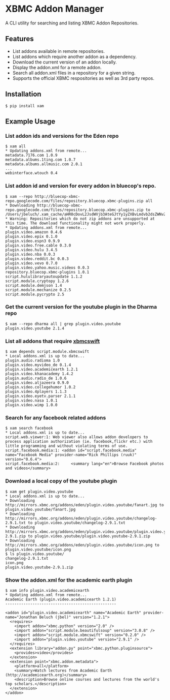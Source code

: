 XBMC Addon Manager
==================

A CLI utility for searching and listing XBMC Addon Repositories.

Features
--------
* List addons available in remote repositories.
* List addons which require another addon as a dependency.
* Download the current version of an addon locally.
* Display the addon.xml for a remote addon.
* Search all addon.xml files in a repository for a given string.
* Supports the official XBMC respositories as well as 3rd party repos.


Installation
------------

    $ pip install xam


Example Usage
-------------

### List addon ids and versions for the Eden repo

    $ xam all
    * Updating addons.xml from remote...
    metadata.7176.com 1.0.9
    metadata.albums.1ting.com 1.0.7
    metadata.albums.allmusic.com 2.0.1
    ...
    webinterface.wtouch 0.4


### List addon id and version for every addon in bluecop's repo.

    $ xam --repo http://bluecop-xbmc-repo.googlecode.com/files/repository.bluecop.xbmc-plugins.zip all
    * Downloading http://bluecop-xbmc-repo.googlecode.com/files/repository.bluecop.xbmc-plugins.zip to /Users/jbeluch/.xam_cache/aHR0cDovL2JsdWVjb3AteGJtYy1yZXBvLmdvb2dsZWNvZGUuY29tL2ZpbGVzL3JlcG9zaXRvcnkuYmx1ZWNvcC54Ym1jLXBsdWdpbnMuemlw
    * Warning: Repositories which do not zip addons are unsupported at this time. The download functionality might not work properly.
    * Updating addons.xml from remote...
    plugin.video.amazon 0.4.6
    plugin.video.epix 0.1.0
    plugin.video.espn3 0.9.9
    plugin.video.free.cable 0.3.0
    plugin.video.hulu 3.4.5
    plugin.video.nba 0.0.3
    plugin.video.reddit.bc 0.0.3
    plugin.video.vevo 0.7.0
    plugin.video.yahoo.music.videos 0.0.3
    repository.bluecop.xbmc-plugins 1.0.1
    script.hululibraryautoupdate 1.1.2
    script.module.cryptopy 1.2.6
    script.module.demjson 1.4
    script.module.mechanize 0.2.5
    script.module.pycrypto 2.5


### Get the current version for the youtube plugin in the Dharma repo

    $ xam --repo dharma all | grep plugin.video.youtube
    plugin.video.youtube 2.1.4


### List all addons that require [xbmcswift][]
[xbmcswift]: https://github.com/jbeluch/xbmcswift 

    $ xam depends script.module.xbmcswift
    * Local addons.xml is up to date...
    plugin.audio.radioma 1.0
    plugin.video.myvideo_de 0.1.4
    plugin.video.academicearth 1.2.1
    plugin.video.khanacademy 1.4.2
    plugin.audio.radio_de 1.0.6
    plugin.video.aljazeera 0.9.0
    plugin.video.collegehumor 1.0.2
    plugin.video.4players 1.1.3
    plugin.video.eyetv.parser 2.1.1
    plugin.video.nasa 1.0.1
    plugin.video.wimp 1.0.0


### Search for any facebook related addons

    $ xam search facebook
    * Local addons.xml is up to date...
    script.web.viewer:1: Web viewer also allows addon developers to process application authorization (ie. facebook,flickr etc.) with little programming and without violating terms of use.
    script.facebook.media:1: <addon id="script.facebook.media" name="Facebook Media" provider-name="Rick Phillips (ruuk)" version="0.6.4">
    script.facebook.media:2:     <summary lang="en">Browse Facebook photos and videos</summary>


### Download a local copy of the youtube plugin

    $ xam get plugin.video.youtube
    * Local addons.xml is up to date...
    * Downloading http://mirrors.xbmc.org/addons/eden/plugin.video.youtube/fanart.jpg to plugin.video.youtube/fanart.jpg
    * Downloading http://mirrors.xbmc.org/addons/eden/plugin.video.youtube/changelog-2.9.1.txt to plugin.video.youtube/changelog-2.9.1.txt
    * Downloading http://mirrors.xbmc.org/addons/eden/plugin.video.youtube/plugin.video.youtube-2.9.1.zip to plugin.video.youtube/plugin.video.youtube-2.9.1.zip
    * Downloading http://mirrors.xbmc.org/addons/eden/plugin.video.youtube/icon.png to plugin.video.youtube/icon.png
    $ ls plugin.video.youtube/
    changelog-2.9.1.txt
    icon.png
    plugin.video.youtube-2.9.1.zip


### Show the addon.xml for the academic earth plugin
    
    $ xam info plugin.video.academicearth
    * Updating addons.xml from remote...
    Academic Earth (plugin.video.academicearth 1.2.1)
    -------------------------------------------------

    <addon id="plugin.video.academicearth" name="Academic Earth" provider-name="Jonathan Beluch (jbel)" version="1.2.1">
      <requires>
        <import addon="xbmc.python" version="2.0" />
        <import addon="script.module.beautifulsoup" version="3.0.8" />
        <import addon="script.module.xbmcswift" version="0.2.0" />
        <import addon="plugin.video.youtube" version="2.9.1" />
      </requires>
      <extension library="addon.py" point="xbmc.python.pluginsource">
        <provides>video</provides>
      </extension>
      <extension point="xbmc.addon.metadata">
        <platform>all</platform>
        <summary>Watch lectures from Academic Earth (http://academicearth.org)</summary>
        <description>Browse online courses and lectures from the world's top scholars.</description>
      </extension>
    </addon>
